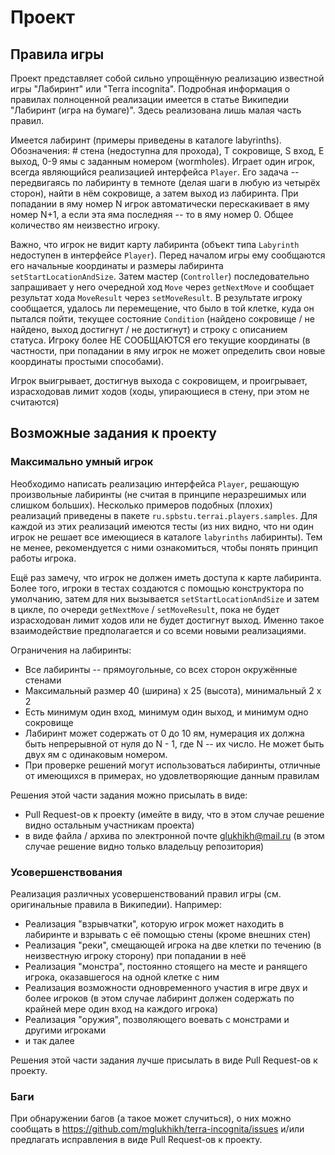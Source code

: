 # Проект

## Правила игры

Проект представляет собой сильно упрощённую реализацию известной игры "Лабиринт" или "Terra incognita".
Подробная информация о правилах полноценной реализации имеется в статье Википедии "Лабиринт (игра на бумаге)".
Здесь реализована лишь малая часть правил.

Имеется лабиринт (примеры приведены в каталоге labyrinths).
Обозначения: # стена (недоступна для прохода), T сокровище, S вход, E выход, 0-9 ямы с заданным номером (wormholes).
Играет один игрок, всегда являющийся реализацией интерфейса `Player`.
Его задача -- передвигаясь по лабиринту в темноте (делая шаги в любую из четырёх сторон), 
найти в нём сокровище, а затем выход из лабиринта.
При попадании в яму номер N игрок автоматически перескакивает в яму номер N+1,
а если эта яма последняя -- то в яму номер 0. Общее количество ям неизвестно игроку.

Важно, что игрок не видит карту лабиринта (объект типа `Labyrinth` недоступен в интерфейсе `Player`). 
Перед началом игры ему сообщаются его начальные координаты и размеры лабиринта `setStartLocationAndSize`.
Затем мастер (`Controller`) последовательно запрашивает у него очередной ход `Move` через `getNextMove`
и сообщает результат хода `MoveResult` через `setMoveResult`.
В результате игроку сообщается, удалось ли перемещение, что было в той клетке, куда он пытался пойти,
текущее состояние `Condition` (найдено сокровище / не найдено, выход достигнут / не достигнут)
и строку с описанием статуса.
Игроку более НЕ СООБЩАЮТСЯ его текущие координаты 
(в частности, при попадании в яму игрок не может определить свои новые координаты простыми способами).

Игрок выигрывает, достигнув выхода с сокровищем, и проигрывает, израсходовав лимит ходов
(ходы, упирающиеся в стену, при этом не считаются)

## Возможные задания к проекту

### Максимально умный игрок

Необходимо написать реализацию интерфейса `Player`, решающую произвольные лабиринты
(не считая в принципе неразрешимых или слишком больших).
Несколько примеров подобных (плохих) реализаций приведены в пакете `ru.spbstu.terrai.players.samples`.
Для каждой из этих реализаций имеются тесты 
(из них видно, что ни один игрок не решает все имеющиеся в каталоге `labyrinths` лабиринты).
Тем не менее, рекомендуется с ними ознакомиться, чтобы понять принцип работы игрока.

Ещё раз замечу, что игрок не должен иметь доступа к карте лабиринта.
Более того, игроки в тестах создаются с помощью конструктора по умолчанию, 
затем для них вызывается `setStartLocationAndSize` и затем в цикле, по очереди
`getNextMove` / `setMoveResult`, пока не будет израсходован лимит ходов или не будет достигнут выход.
Именно такое взаимодействие предполагается и со всеми новыми реализациями.

Ограничения на лабиринты:

* Все лабиринты -- прямоугольные, со всех сторон окружённые стенами
* Максимальный размер 40 (ширина) х 25 (высота), минимальный 2 х 2
* Есть минимум один вход, минимум один выход, и минимум одно сокровище
* Лабиринт может содержать от 0 до 10 ям, нумерация их должна быть непрерывной от нуля до N - 1, где N -- их число. Не может быть двух ям с одинаковым номером.
* При проверке решений могут использоваться лабиринты, отличные от имеющихся в примерах, но удовлетворяющие данным правилам

Решения этой части задания можно присылать в виде:

* Pull Request-ов к проекту (имейте в виду, что в этом случае решение видно остальным участникам проекта)
* в виде файла / архива по электронной почте glukhikh@mail.ru (в этом случае решение видно только владельцу репозитория)

### Усовершенствования

Реализация различных усовершенствований правил игры (см. оригинальные правила в Википедии). Например:

* Реализация "взрывчатки", которую игрок может находить в лабиринте и взрывать с её помощью стены (кроме внешних стен)
* Реализация "реки", смещающей игрока на две клетки по течению (в неизвестную игроку сторону) при попадании в неё
* Реализация "монстра", постоянно стоящего на месте и ранящего игрока, оказавшегося на одной клетке с ним
* Реализация возможности одновременного участия в игре двух и более игроков (в этом случае лабиринт должен
содержать по крайней мере один вход на каждого игрока)
* Реализация "оружия", позволяющего воевать с монстрами и другими игроками
* и так далее

Решения этой части задания лучше присылать в виде Pull Request-ов к проекту.

### Баги

При обнаружении багов (а такое может случиться), 
о них можно сообщать в https://github.com/mglukhikh/terra-incognita/issues
и/или предлагать исправления в виде Pull Request-ов к проекту.
